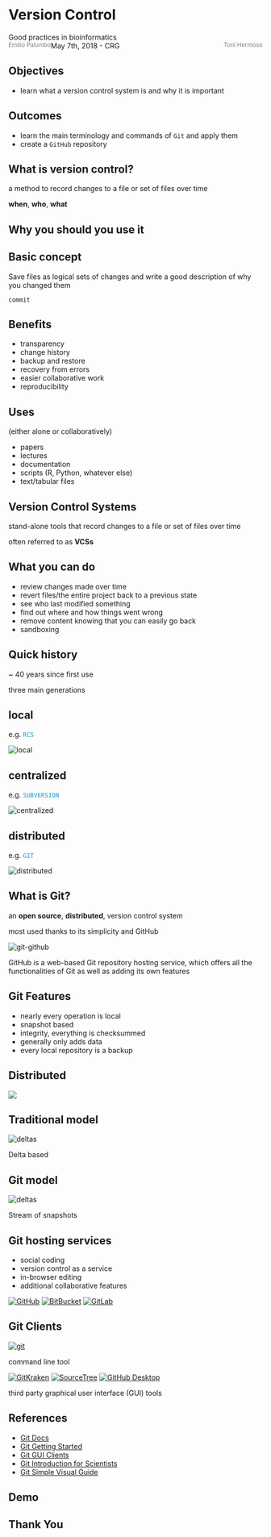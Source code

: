 # Version Control 

<medium>
Good practices in bioinformatics<br>
May 7th, 2018 - CRG
</medium>

<small style="width: 50%; margin-top: 0.5em; color: grey;">
<span style="float: left;">Emilio Palumbo</span>
<span style="float: right;">Toni Hermoso</span>
</small>


## Objectives

- learn what a version control system is and why it is important


## Outcomes

- learn the main terminology and commands of `Git` and apply them
- create a `GitHub` repository



## What is version control?


a method to record changes to a file or set of files over time

<i style="color: #189acb;" class="fas fa-caret-right"></i> **when**, **who**, **what**


## Why you should you use it


<!-- .slide: data-background-image="images/phd101212s.gif" data-background-size="contain" -->


<!-- .slide: data-background-image="images/phd052810s.gif" data-background-size="contain" -->


## Basic concept

Save files as logical sets of changes and write a good description of why you changed them 

<i style="color: #189acb;" class="fas fa-caret-right"></i> `commit`


## Benefits

- transparency
- change history
- backup and restore
- recovery from errors
- easier collaborative work
- reproducibility


## Uses
(either alone or collaboratively)

- papers
- lectures
- documentation
- scripts (R, Python, whatever else)
- text/tabular files



## Version Control Systems


stand-alone tools that record changes to a file or set of files over time

<i style="color: #189acb;" class="fas fa-caret-right"></i> often referred to as **VCSs**


## What you can do

- review changes made over time
- revert files/the entire project back to a previous state
- see who last modified something
- find out where and how things went wrong
- remove content knowing that you can easily go back
- sandboxing


## Quick history

~ 40 years since first use

<i style="color: #189acb;" class="fas fa-caret-right"></i> three main generations


## local
<i style="color: #189acb;" class="fas fa-caret-right"></i> e.g. <span style="color: #189acb;">`RCS`<span>

![local](images/local.png)<!-- .element: width="54%" -->


## centralized
<i style="color: #189acb;" class="fas fa-caret-right"></i> e.g. <span style="color: #189acb;">`SUBVERSION`<span>

![centralized](images/centralized.png)<!-- .element: width="64%" -->


## distributed
<i style="color: #189acb;" class="fas fa-caret-right"></i> e.g. <span style="color: #189acb;">`GIT`<span>

![distributed](images/distributed.png)<!-- .element: width="43%" -->



## What is Git?


an **open source**, **distributed**, version control system

<i style="color: #189acb;" class="fas fa-caret-right"></i> most used thanks to its simplicity and GitHub 


![git-github](images/Github2.png)

<i style="color: #189acb;" class="fas fa-caret-right"></i> GitHub is a web-based Git repository hosting service, which offers all the functionalities of Git as well as adding its own features


## Git Features

- nearly every operation is local
- snapshot based
- integrity, everything is checksummed
- generally only adds data
- every local repository is a backup


## Distributed

![](images/svngit.png)<!-- .element: width="50%" -->


## Traditional model

![deltas](images/deltas.png)

Delta based


## Git model

![deltas](images/snapshots.png)

Stream of snapshots


## Git hosting services

- social coding
- version control as a service
- in-browser editing
- additional collaborative features


[![GitHub](images/github-logo.png)<!-- .element width="40%" -->](https://github.com)
[![BitBucket](images/bitbucket_rgb_darkblue_atlassian_1200x630.png)<!-- .element width="40%" -->](https://bitbucket.org)
[![GitLab](images/gitlab.png)<!-- .element width="40%" -->](https://gitlab.com/)


## Git Clients


[![git](images/git.png)<!-- .element width="35%" -->](https://git-scm.com/downloads)

<i style="color: #189acb;" class="fas fa-caret-right"></i> command line tool


[![GitKraken](images/gitkraken.jpg)<!-- .element width="30%" -->](https://www.gitkraken.com/)
[![SourceTree](images/Sourcetree-blue.svg)<!-- .element width="35%" -->](https://www.sourcetreeapp.com/)
[![GitHub Desktop](images/github-desktop.svg)<!-- .element width="20%" -->](https://desktop.github.com/)

<i style="color: #189acb;" class="fas fa-caret-right"></i> third party graphical user interface (GUI) tools


## References
- [Git Docs](https://git-scm.com/docs)
- [Git Getting Started](https://git-scm.com/book/en/v2/Getting-Started-Git-Basics)
- [Git GUI Clients](https://git-scm.com/downloads/guis/)
- [Git Introduction for Scientists](http://karthik.github.io/git_intro/)
- [Git Simple Visual Guide](http://rogerdudler.github.io/git-guide/)



<!-- .slide: data-background-color="#000" -->
## Demo 



## Thank You